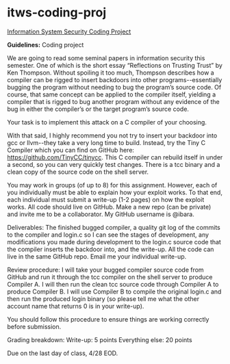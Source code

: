 # itws-coding-proj
<u>Information System Security Coding Project</u>

**Guidelines:**
Coding project

We are going to read some seminal papers in information security this semester. One of which is the short essay “Reflections on Trusting Trust” by Ken Thompson. Without spoiling it too much, Thompson describes how a compiler can be rigged to insert backdoors into other programs--essentially bugging the program without needing to bug the program’s source code. Of course, that same concept can be applied to the compiler itself, yielding a compiler that is rigged to bug another program without any evidence of the bug in either the compiler’s or the target program’s source code.

Your task is to implement this attack on a C compiler of your choosing.

With that said, I highly recommend you not try to insert your backdoor into gcc or llvm--they take a very long time to build. Instead, try the Tiny C Compiler which you can find on GitHub here: https://github.com/TinyCC/tinycc. This C compiler can rebuild itself in under a second, so you can very quickly test changes. There is a tcc binary and a clean copy of the source code on the shell server.

You may work in groups (of up to 8) for this assignment. However, each of you individually must be able to explain how your exploit works. To that end, each individual must submit a write-up (1-2 pages) on how the exploit works. All code should live on GitHub. Make a new repo (can be private) and invite me to be a collaborator. My GitHub username is @ibara.

Deliverables:
The finished bugged compiler, a quality git log of the commits to the compiler and login.c so I can see the stages of development, any modifications you made during development to the login.c source code that the compiler inserts the backdoor into, and the write-up. All the code can live in the same GitHub repo. Email me your individual write-up.

Review procedure:
I will take your bugged compiler source code from GitHub and run it through the tcc compiler on the shell server to produce Compiler A. I will then run the clean tcc source code through Compiler A to produce Compiler B. I will use Compiler B to compile the original login.c and then run the produced login binary (so please tell me what the other account name that returns 0 is in your write-up).

You should follow this procedure to ensure things are working correctly before submission.

Grading breakdown:
Write-up: 5 points
Everything else: 20 points

Due on the last day of class, 4/28 EOD.
